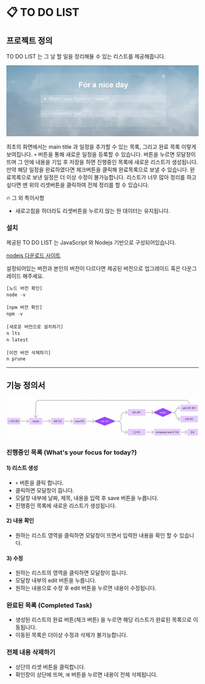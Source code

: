 # 📋 TO DO LIST

## 프로젝트 정의

TO DO LIST 는 그 날 할 일을 정리해둘 수 있는 리스트를 제공해줍니다. 

![defalt](./images/design.jpg)

최초의 화면에서는 main title 과 일정을 추가할 수 있는 목록, 그리고 완료 목록 이렇게 보여집니다. 
`+` 버튼을 통해 새로운 일정을 등록할 수 있습니다. 
버튼을 누르면 모달창이 뜨며 그 안에 내용을 기입 후 저장을 하면 진행중인 목록에 새로운 리스트가 생성됩니다. 
만약 해당 일정을 완료하였다면 체크버튼을 클릭해 완료목록으로 보낼 수 있습니다. 
완료목록으로 보낸 일정은 더 이상 수정이 불가능합니다. 
리스트가 너무 많아 정리를 하고 싶다면 맨 위의 리셋버튼을 클릭하여 전체 정리를 할 수 있습니다.

🔥 그 외 특이사항
 + 새로고침을 하더라도 리셋버튼을 누르지 않는 한 데이터는 유지됩니다.

### 설치

제공된 TO DO LIST 는 JavaScript 와 Nodejs 기반으로 구성되어있습니다.

[nodejs 다운로드 사이트](https://nodejs.org/en/)

설정되어있는 버전과 본인의 버전이 다르다면 제공된 버전으로 업그레이드 혹은 다운그레이드 해주세요.

```js
[노드 버전 확인]
node -v

[npm 버전 확인]
npm -v

[새로운 버전으로 설치하기]
n lts
n latest

[이전 버전 삭제하기]
n prune
```

---

## 기능 정의서

![defalt](./images/skill.jpg)

### 진행중인 목록 (What's your focus for today?)

#### 1) 리스트 생성
+ `+` 버튼을 클릭 합니다.
+ 클릭하면 모달창이 뜹니다. 
+ 모달창 내부에 날짜, 제목, 내용을 입력 후 save 버튼을 누릅니다.
+ 진행중인 목록에 새로운 리스트가 생성됩니다.

#### 2) 내용 확인
+ 원하는 리스트 영역을 클릭하면 모달창이 뜨면서 입력한 내용을 확인 할 수 있습니다.

#### 3) 수정
+ 원하는 리스트의 영역을 클릭하면 모달창이 뜹니다.
+ 모달창 내부의 edit 버튼을 누릅니다.
+ 원하는 내용으로 수정 후 edit 버튼을 누르면 내용이 수정됩니다.

### 완료된 목록 (Completed Task)

+ 생성된 리스트의 완료 버튼(체크 버튼) 을 누르면 해당 리스트가 완료된 목록으로 이동됩니다.
+ 이동된 목록은 더이상 수정과 삭제가 불가능합니다.

### 전체 내용 삭제하기
+ 상단의 리셋 버튼을 클릭합니다.
+ 확인창이 상단에 뜨며, `예` 버튼을 누르면 내용이 전체 삭제됩니다.


